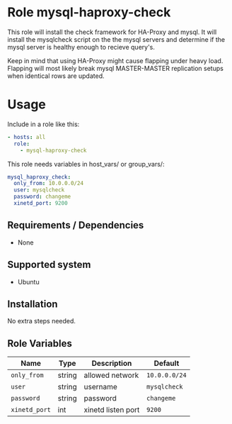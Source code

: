 # Role mysql-haproxy-check

This role will install the check framework for HA-Proxy and
mysql. It will install the mysqlcheck script on the the
mysql servers and determine if the mysql server is healthy 
enough to recieve query's.

Keep in mind that using HA-Proxy might cause flapping under heavy load.
Flapping will most likely break mysql MASTER-MASTER replication setups when identical rows are updated.

# Usage 

Include in a role like this:

```yaml
- hosts: all
  role: 
    - mysql-haproxy-check
```

This role needs variables in host_vars/ or group_vars/:

```yaml
mysql_haproxy_check:
  only_from: 10.0.0.0/24 
  user: mysqlcheck
  password: changeme
  xinetd_port: 9200
```

## Requirements / Dependencies

* None

## Supported system

* Ubuntu

## Installation

No extra steps needed.

## Role Variables

|Name|Type|Description|Default|
|----|----|-----------|-------|
`only_from`|string|allowed network|`10.0.0.0/24`
`user`|string|username|`mysqlcheck`
`password`|string|password|`changeme`
`xinetd_port`|int|xinetd listen port|`9200`
